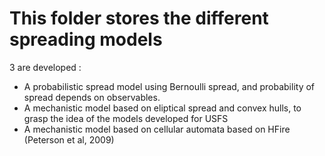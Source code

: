 # This folder stores the different spreading models

3 are developed : 
- A probabilistic spread model using Bernoulli spread, and probability of spread depends on observables.
- A mechanistic model based on eliptical spread and convex hulls, to grasp the idea of the models developed for USFS
- A mechanistic model based on cellular automata based on HFire (Peterson et al, 2009)
